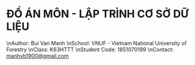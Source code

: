 # ĐỒ ÁN MÔN - LẬP TRÌNH CƠ SỞ DỮ LIỆU
\nAuthor: Bui Van Manh
\nSchool: VNUF - Vietnam National University of Forestry
\nClass: K63HTTT
\nStudent Code: 1851070199
\nContact: manhvb1900@gmail.com
